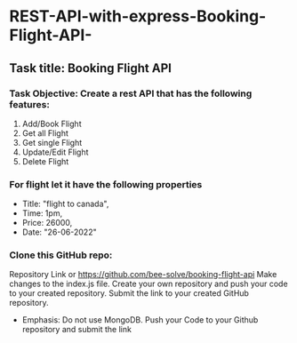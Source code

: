 # REST-API-with-express-Booking-Flight-API-

## Task title: Booking Flight API
### Task Objective: Create a rest API that has the following features: 

1. Add/Book Flight
2. Get all Flight
3. Get single Flight
4. Update/Edit Flight
5. Delete Flight

### For flight let it have the following properties
* Title: "flight to canada",
* Time: 1pm,
* Price: 26000,
* Date: "26-06-2022"


### Clone this GitHub repo:
Repository Link or https://github.com/bee-solve/booking-flight-api
 Make changes to the index.js file. Create your own repository and push your code to your created repository. Submit the link to your created GitHub repository.

* Emphasis: Do not use MongoDB. Push your Code to your Github repository and submit the link



